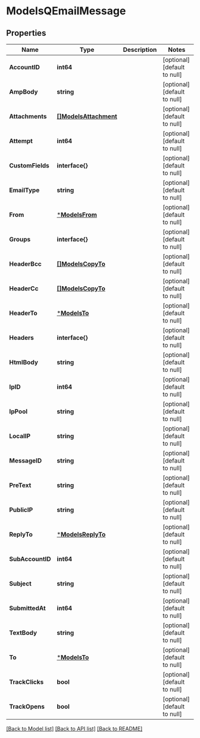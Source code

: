 # ModelsQEmailMessage

## Properties
Name | Type | Description | Notes
------------ | ------------- | ------------- | -------------
**AccountID** | **int64** |  | [optional] [default to null]
**AmpBody** | **string** |  | [optional] [default to null]
**Attachments** | [**[]ModelsAttachment**](models.Attachment.md) |  | [optional] [default to null]
**Attempt** | **int64** |  | [optional] [default to null]
**CustomFields** | **interface{}** |  | [optional] [default to null]
**EmailType** | **string** |  | [optional] [default to null]
**From** | [***ModelsFrom**](models.From.md) |  | [optional] [default to null]
**Groups** | **interface{}** |  | [optional] [default to null]
**HeaderBcc** | [**[]ModelsCopyTo**](models.CopyTo.md) |  | [optional] [default to null]
**HeaderCc** | [**[]ModelsCopyTo**](models.CopyTo.md) |  | [optional] [default to null]
**HeaderTo** | [***ModelsTo**](models.To.md) |  | [optional] [default to null]
**Headers** | **interface{}** |  | [optional] [default to null]
**HtmlBody** | **string** |  | [optional] [default to null]
**IpID** | **int64** |  | [optional] [default to null]
**IpPool** | **string** |  | [optional] [default to null]
**LocalIP** | **string** |  | [optional] [default to null]
**MessageID** | **string** |  | [optional] [default to null]
**PreText** | **string** |  | [optional] [default to null]
**PublicIP** | **string** |  | [optional] [default to null]
**ReplyTo** | [***ModelsReplyTo**](models.ReplyTo.md) |  | [optional] [default to null]
**SubAccountID** | **int64** |  | [optional] [default to null]
**Subject** | **string** |  | [optional] [default to null]
**SubmittedAt** | **int64** |  | [optional] [default to null]
**TextBody** | **string** |  | [optional] [default to null]
**To** | [***ModelsTo**](models.To.md) |  | [optional] [default to null]
**TrackClicks** | **bool** |  | [optional] [default to null]
**TrackOpens** | **bool** |  | [optional] [default to null]

[[Back to Model list]](../README.md#documentation-for-models) [[Back to API list]](../README.md#documentation-for-api-endpoints) [[Back to README]](../README.md)


